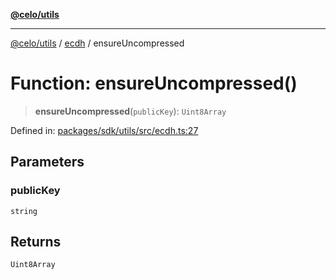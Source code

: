 [**@celo/utils**](../../README.md)

***

[@celo/utils](../../README.md) / [ecdh](../README.md) / ensureUncompressed

# Function: ensureUncompressed()

> **ensureUncompressed**(`publicKey`): `Uint8Array`

Defined in: [packages/sdk/utils/src/ecdh.ts:27](https://github.com/celo-org/developer-tooling/blob/master/packages/sdk/utils/src/ecdh.ts#L27)

## Parameters

### publicKey

`string`

## Returns

`Uint8Array`
